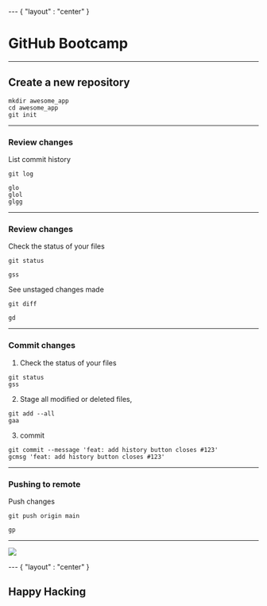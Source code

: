 --- { "layout" : "center" }

# GitHub Bootcamp

---

## Create a new repository

```console
mkdir awesome_app
cd awesome_app
git init
```

---

### Review changes

List commit history

```console
git log

glo
glol
glgg
```

---

### Review changes

Check the status of your files

```console
git status

gss
```

See unstaged changes made

```console
git diff

gd
```

---

### Commit changes

1. Check the status of your files

```console
git status
gss
```

2. Stage all modified or deleted files,

```console
git add --all
gaa
```

3. commit

```console
git commit --message 'feat: add history button closes #123'
gcmsg 'feat: add history button closes #123'
```

---

### Pushing to remote

Push changes

```console
git push origin main

gp
```

---

![](https://raw.githubusercontent.com/flexbox/github-bootcamp/main/slides/github-bootcamp.png)

--- { "layout" : "center" }

## Happy Hacking
